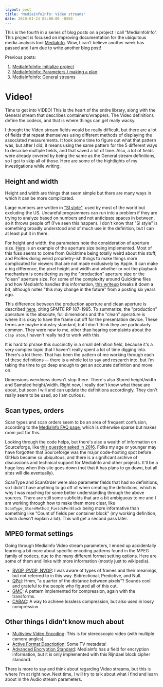 ```yaml
---
layout: post
title: "MediaInfoInfo: Video streams"
date: 2020-01-24 03:00:00 -0500
---
```


This is the fourth in a series of blog posts on a project I call "MediaInfoInfo". This project is focused on improving documentation for the ubiquitous media analysis tool [MediaInfo](https://mediaarea.net/MediaInfo). Wow, I can't believe another week has passed and I am due to write another blog post!

Previous posts:

1. [MediaInfoInfo: Initialize project](https://bits.ashleyblewer.com/blog/2020/01/10/mediainfoinfo-initialize-project/)
2. [MediaInfoInfo: Parameters / making a plan](https://bits.ashleyblewer.com/blog/2020/01/17/mediainfoinfo-parameters-making-a-plan/)
3. [MediaInfoInfo: General streams](https://bits.ashleyblewer.com/blog/2020/01/17/mediainfoinfo-general-streams/)

# Video!

Time to get into VIDEO! This is the heart of the entire library, along with the General stream that describes containers/wrappers. The Video definitions define the codecs, and that is where things can get really wacky.

I thought the Video stream fields would be really difficult, but there are a lot of fields that repeat themselves using different methods of displaying the associated measurements. It took some time to figure out what that pattern was, but after I did, it means using the same pattern for the 5 different ways to describe multiple fields, and that saved a lot of time. Also, a lot of fields were already covered by being the same as the General stream definitions, so I got to skip all of those. Here are some of the hightlights of my investigations while writing.

## Height and width

Height and width are things that seem simple but there are many ways in which it can be more complicated.

Large numbers are written in ["SI style"](https://physics.nist.gov/cuu/Units/checklist.html), used by most of the world but excluding the US. Uncareful programmers can run into a problem if they are trying to analyze based on numbers and not anticipate spaces in between, so it throws people off (I've seen this happen). I don't know that "SI style" is something broadly understood and of much use in the definition, but I can at least put it in there.

For height and width, the parameters note the consideration of aperture size. [Here](https://sourceforge.net/p/mediainfo/discussion/297609/thread/5651ab2d/?limit=25#2d51) is an example of the aperture size being implemented. Most of this fuss seems to come from Quicktime being totally weird about this stuff, and ProRes doing weird proprietry-ish things to make things more complicated for viewers that are not made exclusively by Apple. It can make a big difference, the pixel height and width and whether or not the playback mechanism is considering using the "production" aperture size or the "clean" aperture size. For some of the complexity around Quicktime files and how MediaInfo handles this information, [this writeup](https://sourceforge.net/p/mediainfo/discussion/297610/thread/d1c99d84/#98fa) breaks it down a bit, although notes "this may change in the future" from a posting six years ago.

This difference between the production aperture and clean aperture is described [here](https://lurkertech.com/lg/video-systems/#aperture), citing SPMTE RP 187-1995. To summarize, the "production" aperature is the absolute, full dimensions and the "clean" aperature is where it is okay to have the frame cut off for the presentation device. These terms are maybe industry standard, but I don't think they are particularly common. They were new to me, other than hearing complaints about the `clap atom`, I haven't really had to work with this. 

It is hard to phrase this succinctly in a small definition field, because it's a very complex topic that I haven't really spent a lot of time digging into. There's a lot there. That has been the pattern of me working through each of these definitions -- there is a whole lot to say and research into, but I'm taking the time to go deep enough to get an accurate definition and move on.

Dimensions weirdness doesn't stop there. There's also Stored height/width and Sampled height/width. Right now, I really don't know what these are about, but soon I will and can update the definitions accordingly. They don't really seem to be used, so I am curious.

## Scan types, orders

Scan types and scan orders seem to be an area of frequent confusion, according to the [MediaInfo FAQ page](https://mediaarea.net/en/MediaInfo/Support/FAQ#Analysis), which is otherwise sparse but makes room just for this.

Looking through the code helps, but there's also a wealth of information on Sourceforge, like [this question asked in 2016](https://sourceforge.net/p/mediainfo/discussion/297610/thread/f2459e8b/). Folks my age or younger may have forgotten that Sourceforge was the major code-hosting spot before GitHub became so ubiquitous, and there is a significant archive of discussions and technical support for MediaInfo and other projects. It'll be a huge loss when this site goes down (not that it has plans to go down, but all sites will die eventually).

ScanType and ScanOrder were also parameter fields that had no definitions, so I didn't have anything to go off of when creating the definitions, which is why I was reaching for some better understanding through the above sources. There are still some subfields that are a bit ambiguous to me and I am working through how to make them more clear, like `ScanType_StoreMethod_FieldsPerBlock` being more informative than something like "Count of fields per container block" (my working definition, which doesn't explain a lot). This will get a second pass later.

## MPEG format settings

Going through MediaInfo Video stream parameters, I ended up accidentally learning a bit more about specific encoding patterns found in the MPEG family of codecs, due to the many different format setting options. Here are some of them and links with more information (mostly just to wikipedia).
 
- [BVOP, PVOP, NVOP](https://forum.videohelp.com/threads/308081-bvop-pvop-nvop): I was aware of types of frames and their meanings, but not referred to in this way. Bidirectional, Predictive, and Null.
- [QPel](https://en.wikipedia.org/wiki/Quarter-pixel_motion): Hmm, "a quarter of the distance between pixels"? Sounds cool and grateful to the people who figured all of this out.
- [GMC](https://en.wikipedia.org/wiki/Global_motion_compensation): A pattern implemented for compression, again with the transforms.
- [CABAC](https://en.wikipedia.org/wiki/Context-adaptive_binary_arithmetic_coding): A way to achieve lossless compression, but also used in lossy compression


## Other things I didn't know much about

- [Multiview Video Encoding](https://en.wikipedia.org/wiki/Multiview_Video_Coding): This is for stereoscopic video (with multiple camera angles).
- [Active Format Description](https://en.wikipedia.org/wiki/Active_Format_Description): Some TV metadata!
- [Advanced Encryption Standard](https://en.wikipedia.org/wiki/Advanced_Encryption_Standard): MediaInfo has a field for encryption information, but it is only implemented with this Rijndael block cipher standard.

There is more to say and think about regarding Video streams, but this is where I'm at right now. Next time, I will try to talk about what I find and learn about in the Audio stream parameters.

